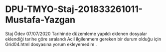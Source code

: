 # DPU-TMYO-Staj-201833261011-Mustafa-Yazgan
Staj Ödev
07/07/2020 Tarihinde düzemleme yapıldı eklenen dosyalar eklendiği tarihe göre sıralandı
Acil ilgilenmem gereken bir durum olduğu için Grid04.html dosyasına yorum ekleyemedim .
